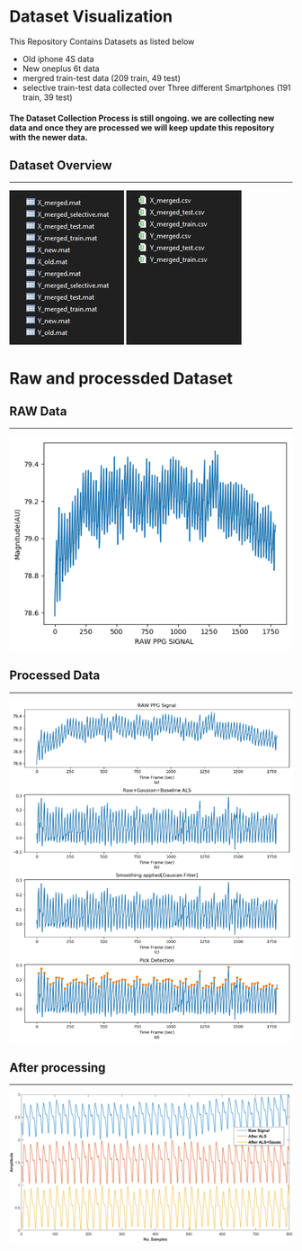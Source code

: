 # Dataset Visualization 

This Repository Contains Datasets as listed below
* Old iphone 4S data
* New oneplus 6t data
* mergred train-test data (209 train, 49 test)
* selective train-test data collected over Three different Smartphones (191 train, 39 test)

#### The Dataset Collection Process is still ongoing. we are collecting new data and once they are processed we will keep update this repository with the newer data. 

## Dataset Overview

<hr>

<p align="left">
  <img src=../figures/data1.JPG>  <img src=../figures/data2.JPG> 
</p>

</hr>


# Raw and processded Dataset 

## RAW Data 
<hr>
<p align="left">
<img src=../figures/raw.png>  
</p>

## Processed Data 
</hr> 

<hr>
<p align="left">
<img src=../figures/Oneplus6t.png> 
</p>
</hr>

## After processing

<hr>

<p align="left">
  <img src=../figures/Figure6.png> 
</p>

</hr>


